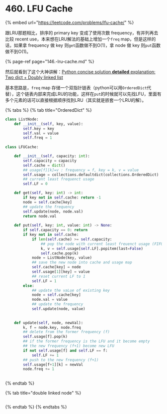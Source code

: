 # 460. LFU Cache

{% embed url="https://leetcode.com/problems/lfu-cache/" %}

跟LRU那题相比，排序的 primary key 变成了使用次数 frequency，有并列再去比较 recent use，本来想在LRU解法的基础上增加一个`freq` map，但是这样的话，如果拿 frequency 做 key 则`get`函数做不到O\(1\)，拿 node 做 key 则`put`函数做不到O\(1\)。

{% page-ref page="146.-lru-cache.md" %}

然后就看到了这个大神讲解：[Python concise solution **detailed** explanation: Two dict + Doubly linked list](https://leetcode.com/problems/lfu-cache/discuss/207673/Python-concise-solution-**detailed**-explanation%3A-Two-dict-%2B-Doubly-linked-list)

基本思路是，`freq` map 存储一个双指针链表（python可以用`OrderedDict`代替），这个链表内部来完成LRU的功能，这样在`put`的时候就可以先找LFU，里面有多个元素的话可以直接根据顺序找到LRU（其实就是嵌套一个LRU的解）。

{% tabs %}
{% tab title="OrderedDict" %}
```python
class ListNode:
    def __init__(self, key, value):
        self.key = key
        self.val = value
        self.freq = 1
        
class LFUCache:

    def __init__(self, capacity: int):
        self.capacity = capacity
        self.cache = dict() 
        ## usage[f][k]=v : frequency = f, key = k, v = value 
        self.usage = collections.defaultdict(collections.OrderedDict)
        ## current least frequenct usage
        self.LF = 0

    def get(self, key: int) -> int:
        if key not in self.cache: return -1
        node = self.cache[key]
        ## update the frequency
        self.update(node, node.val)
        return node.val
        
    def put(self, key: int, value: int) -> None:
        if self.capacity == 0: return
        if key not in self.cache: 
            if len(self.cache) >= self.capacity:
                ## pop the node with current least freuenct usage (FIFO)
                k, v = self.usage[self.LF].popitem(last=False)
                self.cache.pop(k)
            node = ListNode(key, value)
            ## save the new node into cache and usage map
            self.cache[key] = node
            self.usage[1][key] = value
            ## reset current LF to 1
            self.LF = 1
        else: 
            ## update the vaLue of existing key 
            node = self.cache[key]
            node.val = value
            ## update the frequency
            self.update(node, value)
            
            
    def update(self, node, newVal):
        k, f = node.key, node.freq
        ## delete from the former frequency (f)
        self.usage[f].pop(k)
        ## if the former frequency is the LFU and it become empty
        ## the new frequency (f+1) become new LFU
        if not self.usage[f] and self.LF == f:
            self.LF += 1
        ## push to the new frequency (f+1)
        self.usage[f+1][k] = newVal
        node.freq += 1
        
```
{% endtab %}

{% tab title="double linked node" %}
```

```
{% endtab %}
{% endtabs %}

